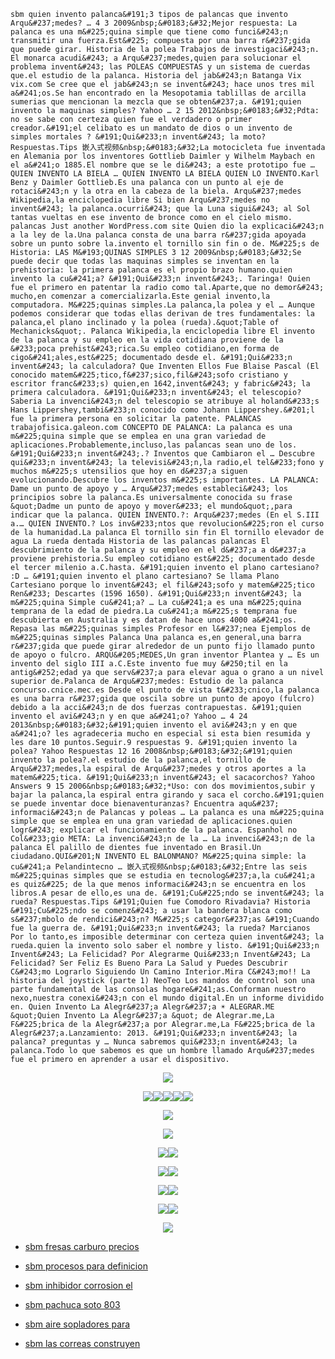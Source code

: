 
```
sbm quien invento palanca&#191;3 tipos de palancas que invento Arqu&#237;medes? … 4 3 2009&nbsp;&#0183;&#32;Mejor respuesta: La palanca es una m&#225;quina simple que tiene como funci&#243;n transmitir una fuerza.Est&#225; compuesta por una barra r&#237;gida que puede girar. Historia de la polea Trabajos de investigaci&#243;n. El monarca acudi&#243; a Arqu&#237;medes,quien para solucionar el problema invent&#243; las POLEAS COMPUESTAS y un sistema de cuerdas que.el estudio de la palanca. Historia del jab&#243;n Batanga Vix vix.com Se cree que el jab&#243;n se invent&#243; hace unos tres mil a&#241;os.Se han encontrado en la Mesopotamia tablillas de arcilla sumerias que mencionan la mezcla que se obten&#237;a. &#191;quien invento la maquinas simples? Yahoo … 2 15 2012&nbsp;&#0183;&#32;Pdta: no se sabe con certeza quien fue el verdadero o primer creador.&#191;el celibato es un mandato de dios o un invento de simples mortales ? &#191;Qui&#233;n invent&#243; la moto? Respuestas.Tips 嵌入式视频&nbsp;&#0183;&#32;La motocicleta fue inventada en Alemania por los inventores Gottlieb Daimler y Wilhelm Maybach en el a&#241;o 1885.El nombre que se le di&#243; a este prototipo fue … QUIEN INVENTO LA BIELA … QUIEN INVENTO LA BIELA QUIEN LO INVENTO.Karl Benz y Daimler Gottlieb.Es una palanca con un punto al eje de rotaci&#243;n y la otra en la cabeza de la biela. Arqu&#237;medes Wikipedia,la enciclopedia libre Si bien Arqu&#237;medes no invent&#243; la palanca.ocurri&#243; que la Luna sigui&#243; al Sol tantas vueltas en ese invento de bronce como en el cielo mismo. palancas Just another WordPress.com site Quien dio la explicaci&#243;n a la ley de la.Una palanca consta de una barra r&#237;gida apoyada sobre un punto sobre la.invento el tornillo sin fin o de. M&#225;s de Historia: LAS M&#193;QUINAS SIMPLES 3 12 2009&nbsp;&#0183;&#32;Se puede decir que todas las maquinas simples se inventan en la prehistoria: la primera palanca es el propio brazo humano.quien invento la cu&#241;a? &#191;Qui&#233;n invent&#243;. Taringa! Quien fue el primero en patentar la radio como tal.Aparte,que no demor&#243; mucho,en comenzar a comercializarla.Este genial invento,la computadora. M&#225;quinas simples.La palanca,la polea y el … Aunque podemos considerar que todas ellas derivan de tres fundamentales: la palanca,el plano inclinado y la polea (rueda).&quot;Table of Mechanicks&quot;. Palanca Wikipedia,la enciclopedia libre El invento de la palanca y su empleo en la vida cotidiana proviene de la &#233;poca prehist&#243;rica.Su empleo cotidiano,en forma de cigo&#241;ales,est&#225; documentado desde el. &#191;Qui&#233;n invent&#243; la calculadora? Que Inventen Ellos Fue Blaise Pascal (El conocido matem&#225;tico,f&#237;sico,fil&#243;sofo cristiano y escritor franc&#233;s) quien,en 1642,invent&#243; y fabric&#243; la primera calculadora. &#191;Qui&#233;n invent&#243; el telescopio? Saberia La invenci&#243;n del telescopio se atribuye al holand&#233;s Hans Lippershey,tambi&#233;n conocido como Johann Lippershey.&#201;l fue la primera persona en solicitar la patente. PALANCAS trabajofisica.galeon.com CONCEPTO DE PALANCA: La palanca es una m&#225;quina simple que se emplea en una gran variedad de aplicaciones.Probablemente,incluso,las palancas sean uno de los. &#191;Qui&#233;n invent&#243;.? Inventos que Cambiaron el … Descubre qui&#233;n invent&#243; la televisi&#243;n,la radio,el tel&#233;fono y muchos m&#225;s utensilios que hoy en d&#237;a siguen evolucionando.Descubre los inventos m&#225;s importantes. LA PALANCA: Dame un punto de apoyo y … Arqu&#237;medes estableci&#243; los principios sobre la palanca.Es universalmente conocida su frase &quot;Dadme un punto de apoyo y mover&#233; el mundo&quot;,para indicar que la palanca. QUIEN INVENTO.?: Arqu&#237;medes (En el S.III a.… QUIEN INVENTO.? Los inv&#233;ntos que revolucion&#225;ron el curso de la humanidad.La palanca El tornillo sin fin El tornillo elevador de agua La rueda dentada Historia de las palancas palancas El descubrimiento de la palanca y su empleo en el d&#237;a a d&#237;a proviene prehistoria.Su empleo cotidiano est&#225; documentado desde el tercer milenio a.C.hasta. &#191;quien invento el plano cartesiano? :D … &#191;quien invento el plano cartesiano? Se llama Plano Cartesiano porque lo invent&#243; el fil&#243;sofo y matem&#225;tico Ren&#233; Descartes (1596 1650). &#191;Qui&#233;n invent&#243; la m&#225;quina Simple cu&#241;a? … La cu&#241;a es una m&#225;quina temprana de la edad de piedra.La cu&#241;a m&#225;s temprana fue descubierta en Australia y es datan de hace unos 4000 a&#241;os. Repasa las m&#225;quinas simples Profesor en l&#237;nea Ejemplos de m&#225;quinas simples Palanca Una palanca es,en general,una barra r&#237;gida que puede girar alrededor de un punto fijo llamado punto de apoyo o fulcro. ARQU&#205;MEDES,Un gran inventor Plantea y … Es un invento del siglo III a.C.Este invento fue muy &#250;til en la antig&#252;edad ya que serv&#237;a para elevar agua o grano a un nivel superior de.Palanca de Arqu&#237;medes: Estudio de la palanca concurso.cnice.mec.es Desde el punto de vista t&#233;cnico,la palanca es una barra r&#237;gida que oscila sobre un punto de apoyo (fulcro) debido a la acci&#243;n de dos fuerzas contrapuestas. &#191;quien invento el avi&#243;n y en que a&#241;o? Yahoo … 4 24 2013&nbsp;&#0183;&#32;&#191;quien invento el avi&#243;n y en que a&#241;o? les agradeceria mucho en especial si esta bien resumida y les dare 10 puntos.Seguir.9 respuestas 9. &#191;quien invento la polea? Yahoo Respuestas 12 16 2008&nbsp;&#0183;&#32;&#191;quien invento la polea?.el estudio de la palanca,el tornillo de Arqu&#237;medes,la espiral de Arqu&#237;medes y otros aportes a la matem&#225;tica. &#191;Qui&#233;n invent&#243; el sacacorchos? Yahoo Answers 9 15 2006&nbsp;&#0183;&#32;*Uso: con dos movimientos,subir y bajar la palanca,la espiral entra girando y saca el corcho.&#191;quien se puede inventar doce bienaventuranzas? Encuentra aqu&#237; informaci&#243;n de Palancas y poleas … La palanca es una m&#225;quina simple que se emplea en una gran variedad de aplicaciones.quien logr&#243; explicar el funcionamiento de la palanca. Espanhol no Col&#233;gio META: La invenci&#243;n de la … La invenci&#243;n de la palanca El palillo de dientes fue inventado en Brasil.Un ciudadano.QUI&#201;N INVENTO EL BALONMANO? M&#225;quina simple: la cu&#241;a Pelandintecno … 嵌入式视频&nbsp;&#0183;&#32;Entre las seis m&#225;quinas simples que se estudia en tecnolog&#237;a,la cu&#241;a es quiz&#225; de la que menos informaci&#243;n se encuentra en los libros.A pesar de ello,es una de. &#191;Cu&#225;ndo se invent&#243; la rueda? Respuestas.Tips &#191;Quien fue Comodoro Rivadavia? Historia &#191;Cu&#225;ndo se comenz&#243; a usar la bandera blanca como s&#237;mbolo de rendici&#243;n? M&#225;s categor&#237;as &#191;Cuando fue la guerra de. &#191;Qui&#233;n invent&#243; la rueda? Marcianos Por lo tanto,es imposible determinar con certeza quien invent&#243; la rueda.quien la invento solo saber el nombre y listo. &#191;Qui&#233;n Invent&#243; La Felicidad? Por Alegrarme Qui&#233;n Invent&#243; La Felicidad? Ser Feliz Es Bueno Para La Salud y Puedes Descubrir C&#243;mo Lograrlo Siguiendo Un Camino Interior.Mira C&#243;mo!! La historia del joystick (parte 1) NeoTeo Los mandos de control son una parte fundamental de las consolas hogare&#241;as.Conforman nuestro nexo,nuestra conexi&#243;n con el mundo digital.En un informe dividido en. Quien Invento La Alegr&#237;a Alegr&#237;a ☀ ALEGRAR.ME &quot;Quien Invento La Alegr&#237;a &quot; de Alegrar.me,La F&#225;brica de la Alegr&#237;a por Alegrar.me,La F&#225;brica de la Alegr&#237;a.Lanzamiento: 2013. &#191;Qui&#233;n invent&#243; la palanca? preguntas y … Nunca sabremos qui&#233;n invent&#243; la palanca.Todo lo que sabemos es que un hombre llamado Arqu&#237;medes fue el primero en aprender a usar el dispositivo. 
```

<div align="center">

<a href="https://es-crusher.shibang-china.com/github&k=sbm+quien+invento+palanca"><img src="https://static.shibang-china.com/es/crusher/logo.jpg"></a>

<a href="https://es-crusher.shibang-china.com/github&k=sbm+quien+invento+palanca"><img src="https://static.shibang-china.com/es/crusher/index.jpg"></a><a href="https://es-crusher.shibang-china.com/material.htmlgithub&k=sbm+quien+invento+palanca"><img src="https://static.shibang-china.com/es/crusher/material.jpg"></a><a href="https://es-crusher.shibang-china.com/application.htmlgithub&k=sbm+quien+invento+palanca"><img src="https://static.shibang-china.com/es/crusher/application.jpg"></a><a href="https://es-crusher.shibang-china.com/aboutus.htmlgithub&k=sbm+quien+invento+palanca"><img src="https://static.shibang-china.com/es/crusher/aboutus.jpg"></a><a href="https://es-crusher.shibang-china.com/contact.htmlgithub&k=sbm+quien+invento+palanca"><img src="https://static.shibang-china.com/es/crusher/contact.jpg"></a>

<a href="https://es-crusher.shibang-china.com/github&k=sbm+quien+invento+palanca"><img src="https://static.shibang-china.com/es/crusher/banner.jpg"></a>

<a href="https://swt.shibang-china.com/github&k=sbm+quien+invento+palanca"><img src="https://static.shibang-china.com/es/crusher/text.jpg"></a>

<a href="https://swt.shibang-china.com/github&k=sbm+quien+invento+palanca"><img src="https://static.shibang-china.com/es/crusher/chat.jpg"></a><a href="https://es-crusher.shibang-china.com/contact.htmlgithub&k=sbm+quien+invento+palanca"><img src="https://static.shibang-china.com/es/crusher/message.jpg"></a>

<a href="https://es-crusher.shibang-china.com/products/pe.htmlgithub&k=sbm+quien+invento+palanca"><img src="https://static.shibang-china.com/es/crusher/pe.jpg"></a><a href="https://es-crusher.shibang-china.com/products/pf.htmlgithub&k=sbm+quien+invento+palanca"><img src="https://static.shibang-china.com/es/crusher/pf.jpg"></a>

<a href="https://es-crusher.shibang-china.com/products/hpt.htmlgithub&k=sbm+quien+invento+palanca"><img src="https://static.shibang-china.com/es/crusher/hpt.jpg"></a><a href="https://es-crusher.shibang-china.com/products/vsi.htmlgithub&k=sbm+quien+invento+palanca"><img src="https://static.shibang-china.com/es/crusher/vsi.jpg"></a>

<a href="https://es-crusher.shibang-china.com/products/klv.htmlgithub&k=sbm+quien+invento+palanca"><img src="https://static.shibang-china.com/es/crusher/klv.jpg"></a><a href="https://es-crusher.shibang-china.com/products/portable.htmlgithub&k=sbm+quien+invento+palanca"><img src="https://static.shibang-china.com/es/crusher/portable.jpg"></a>

<a href="https://swt.shibang-china.com/github&k=sbm+quien+invento+palanca"><img src="https://static.shibang-china.com/es/crusher/case.jpg"></a>

</div>


* [sbm fresas carburo precios](sbm%20fresas%20carburo%20precios.md)

* [sbm procesos para definicion](sbm%20procesos%20para%20definicion.md)

* [sbm inhibidor corrosion el](sbm%20inhibidor%20corrosion%20el.md)

* [sbm pachuca soto 803](sbm%20pachuca%20soto%20803.md)

* [sbm aire sopladores para](sbm%20aire%20sopladores%20para.md)

* [sbm las correas construyen](sbm%20las%20correas%20construyen.md)